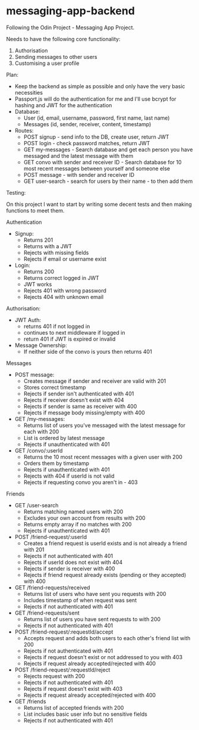 # messaging-app-backend

Following the Odin Project - Messaging App Project.

Needs to have the following core functionality:

1. Authorisation
2. Sending messages to other users
3. Customising a user profile

Plan:

- Keep the backend as simple as possible and only have the very basic necessities
- Passport.js will do the authentication for me and I'll use bcrypt for hashing and JWT for the authentication
- Database:
  - User (id, email, username, password, first name, last name)
  - Messages (id, sender, receiver, content, timestamp)
- Routes:
  - POST signup - send info to the DB, create user, return JWT
  - POST login - check password matches, return JWT
  - GET my-messages - Search database and get each person you have messaged and the latest message with them
  - GET convo with sender and receiver ID - Search database for 10 most recent messages between yourself and someone else
  - POST message - with sender and receiver ID
  - GET user-search - search for users by their name - to then add them

Testing:

On this project I want to start by writing some decent tests and then making functions to meet them.

Authentication

- Signup:
  - Returns 201
  - Returns with a JWT
  - Rejects with missing fields
  - Rejects if email or username exist
- Login:
  - Returns 200
  - Returns correct logged in JWT
  - JWT works
  - Rejects 401 with wrong password
  - Rejects 404 with unknown email

Authorisation:

- JWT Auth:
  - returns 401 if not logged in
  - continues to next middleware if logged in
  - return 401 if JWT is expired or invalid
- Message Ownership:
  - If neither side of the convo is yours then returns 401

Messages

- POST message:
  - Creates message if sender and receiver are valid with 201
  - Stores correct timestamp
  - Rejects if sender isn't authenticated with 401
  - Rejects if receiver doesn't exist with 404
  - Rejects if sender is same as receiver with 400
  - Rejects if message body missing/empty with 400
- GET /my-messages:
  - Returns list of users you've messaged with the latest message for each with 200
  - List is ordered by latest message
  - Rejects if unauthenticated with 401
- GET /convo/:userId
  - Returns the 10 most recent messages with a given user with 200
  - Orders them by timestamp
  - Rejects if unauthenticated with 401
  - Rejects with 404 if userId is not valid
  - Rejects if requesting convo you aren't in - 403

Friends

- GET /user-search
  - Returns matching named users with 200
  - Excludes your own account from results with 200
  - Returns empty array if no matches with 200
  - Rejects if unauthenticated with 401
- POST /friend-request/:userId
  - Creates a friend request is userId exists and is not already a friend with 201
  - Rejects if not authenticated with 401
  - Rejects if userId does not exist with 404
  - Rejects if sender is receiver with 400
  - Rejects if friend request already exists (pending or they accepted) with 400
- GET /friend-requests/received
  - Returns list of users who have sent you requests with 200
  - Includes timestamp of when request was sent
  - Rejects if not authenticated with 401
- GET /friend-requests/sent
  - Returns list of users you have sent requests to with 200
  - Rejects if not authenticated with 401
- POST /friend-request/:requestId/accept
  - Accepts request and adds both users to each other's friend list with 200
  - Rejects if not authenticated with 401
  - Rejects if request doesn't exist or not addressed to you with 403
  - Rejects if request already accepted/rejected with 400
- POST /friend-request/:requestId/reject
  - Rejects request with 200
  - Rejects if not authenticated with 401
  - Rejects if request doesn't exist with 403
  - Rejects if request already accepted/rejected with 400
- GET /friends
  - Returns list of accepted friends with 200
  - List includes basic user info but no sensitive fields
  - Rejects if not authenticated with 401

